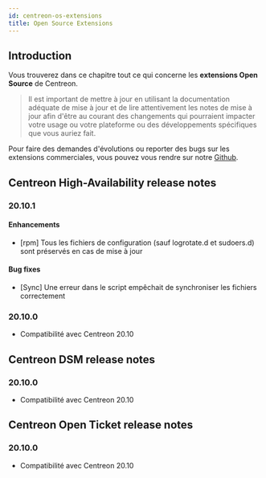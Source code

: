 ```yaml
---
id: centreon-os-extensions
title: Open Source Extensions
---
```


## Introduction

Vous trouverez dans ce chapitre tout ce qui concerne les **extensions
Open Source** de Centreon.

> Il est important de mettre à jour en utilisant la documentation adéquate de
> mise à jour et de lire attentivement les notes de mise à jour afin d'être au
> courant des changements qui pourraient impacter votre usage ou votre plateforme
> ou des développements spécifiques que vous auriez fait.

Pour faire des demandes d'évolutions ou reporter des bugs sur les extensions
commerciales, vous pouvez vous rendre sur notre
[Github](https://github.com/centreon/centreon/issues/new/choose).

## Centreon High-Availability release notes

### 20.10.1

#### Enhancements

- [rpm] Tous les fichiers de configuration (sauf logrotate.d et sudoers.d) sont préservés en cas de mise à jour

#### Bug fixes

- [Sync] Une erreur dans le script empêchait de synchroniser les fichiers correctement

### 20.10.0

- Compatibilité avec Centreon 20.10

## Centreon DSM release notes

### 20.10.0

- Compatibilité avec Centreon 20.10

## Centreon Open Ticket release notes

### 20.10.0

- Compatibilité avec Centreon 20.10
